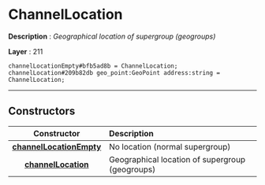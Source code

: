 # ChannelLocation

**Description** : *Geographical location of supergroup (geogroups)*

**Layer** : 211

```tl
channelLocationEmpty#bfb5ad8b = ChannelLocation;
channelLocation#209b82db geo_point:GeoPoint address:string = ChannelLocation;
```

---

## Constructors

| Constructor | Description |
| :---: | :--- |
| [**channelLocationEmpty**](constructor/channelLocationEmpty) | No location (normal supergroup) |
| [**channelLocation**](constructor/channelLocation) | Geographical location of supergroup (geogroups) |